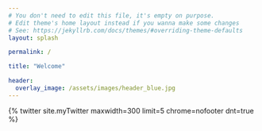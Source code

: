 ```yaml
---
# You don't need to edit this file, it's empty on purpose.
# Edit theme's home layout instead if you wanna make some changes
# See: https://jekyllrb.com/docs/themes/#overriding-theme-defaults
layout: splash

permalink: /

title: "Welcome"

header:
  overlay_image: /assets/images/header_blue.jpg
---
```


{% twitter site.myTwitter maxwidth=300 limit=5 chrome=nofooter dnt=true %}